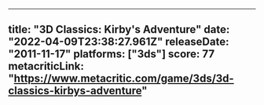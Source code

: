 
---
title: "3D Classics: Kirby's Adventure"
date: "2022-04-09T23:38:27.961Z"
releaseDate: "2011-11-17"
platforms: ["3ds"]
score: 77
metacriticLink: "https://www.metacritic.com/game/3ds/3d-classics-kirbys-adventure"
---
